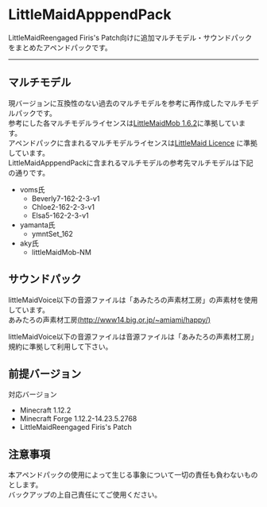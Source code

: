 LittleMaidApppendPack
===

LittleMaidReengaged Firis's Patch向けに追加マルチモデル・サウンドパックをまとめたアペンドパックです。  

---

## マルチモデル
現バージョンに互換性のない過去のマルチモデルを参考に再作成したマルチモデルパックです。  
参考にした各マルチモデルライセンスは[LittleMaidMob 1.6.2](https://github.com/firis-games/LittleMaidReengagedFirisPatch/blob/master/original/MMM_LICENSE.md)に準拠しています。  
アペンドパックに含まれるマルチモデルライセンスは[LittleMaid Licence](https://github.com/firis-games/LittleMaidApppendPack/blob/master/LICENSE.md)  に準拠しています。  
LittleMaidApppendPackに含まれるマルチモデルの参考先マルチモデルは下記の通りです。

* voms氏
  - Beverly7-162-2-3-v1
  - Chloe2-162-2-3-v1
  - Elsa5-162-2-3-v1
* yamanta氏
  - ymntSet_162
* aky氏
  - littleMaidMob-NM

## サウンドパック
littleMaidVoice以下の音源ファイルは「あみたろの声素材工房」の声素材を使用しています。  
あみたろの声素材工房[(http://www14.big.or.jp/~amiami/happy/)](http://www14.big.or.jp/~amiami/happy/)  
  
littleMaidVoice以下の音源ファイルは音源ファイルは「あみたろの声素材工房」規約に準拠して利用して下さい。  
  

## 前提バージョン
対応バージョン
* Minecraft 1.12.2  
* Minecraft Forge 1.12.2-14.23.5.2768
* LittleMaidReengaged Firis's Patch
  
## 注意事項
本アペンドパックの使用によって生じる事象について一切の責任も負わないものとします。   
バックアップの上自己責任にてご使用ください。  

